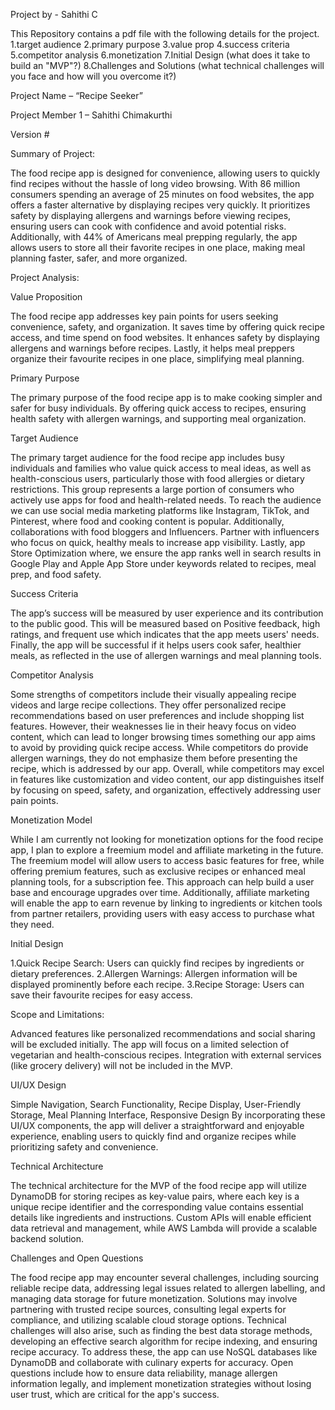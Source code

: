 Project by - Sahithi C

This Repository contains a pdf file with the following details for the project.
1.target audience
2.primary purpose
3.value prop
4.success criteria
5.competitor analysis
6.monetization
7.Initial Design (what does it take to build an "MVP"?)
8.Challenges and Solutions (what technical challenges will you face and how will you overcome it?)

Project Name – “Recipe Seeker”

Project Member 1 – Sahithi Chimakurthi

Version #

Summary of Project:

The food recipe app is designed for convenience, allowing users to quickly find recipes without the hassle of long video browsing. With 86 million consumers spending an average of 25 minutes on food websites, the app offers a faster alternative by displaying recipes very quickly. It prioritizes safety by displaying allergens and warnings before viewing recipes, ensuring users can cook with confidence and avoid potential risks. Additionally, with 44% of Americans meal prepping regularly, the app allows users to store all their favorite recipes in one place, making meal planning faster, safer, and more organized.


Project Analysis:

Value Proposition

The food recipe app addresses key pain points for users seeking convenience, safety, and organization. It saves time by offering quick recipe access, and time spend on food websites. It enhances safety by displaying allergens and warnings before recipes. Lastly, it helps meal preppers organize their favourite recipes in one place, simplifying meal planning.

Primary Purpose

The primary purpose of the food recipe app is to make cooking simpler and safer for busy individuals. By offering quick access to recipes, ensuring health safety with allergen warnings, and supporting meal organization.

Target Audience

The primary target audience for the food recipe app includes busy individuals and families who value quick access to meal ideas, as well as health-conscious users, particularly those with food allergies or dietary restrictions. This group represents a large portion of consumers who actively use apps for food and health-related needs.
To reach the audience we can use social media marketing platforms like Instagram, TikTok, and Pinterest, where food and cooking content is popular.
Additionally, collaborations with food bloggers and Influencers. Partner with influencers who focus on quick, healthy meals to increase app visibility. Lastly, app Store Optimization where, we ensure the app ranks well in search results in Google Play and Apple App Store under keywords related to recipes, meal prep, and food safety. 

Success Criteria

The app’s success will be measured by user experience and its contribution to the public good. This will be measured based on Positive feedback, high ratings, and frequent use which indicates that the app meets users' needs. Finally, the app will be successful if it helps users cook safer, healthier meals, as reflected in the use of allergen warnings and meal planning tools.

Competitor Analysis

Some strengths of competitors include their visually appealing recipe videos and large recipe collections. They offer personalized recipe recommendations based on user preferences and include shopping list features. However, their weaknesses lie in their heavy focus on video content, which can lead to longer browsing times something our app aims to avoid by providing quick recipe access. While competitors do provide allergen warnings, they do not emphasize them before presenting the recipe, which is addressed by our app. Overall, while competitors may excel in features like customization and video content, our app distinguishes itself by focusing on speed, safety, and organization, effectively addressing user pain points.

Monetization Model

While I am currently not looking for monetization options for the food recipe app, I plan to explore a freemium model and affiliate marketing in the future. The freemium model will allow users to access basic features for free, while offering premium features, such as exclusive recipes or enhanced meal planning tools, for a subscription fee. This approach can help build a user base and encourage upgrades over time.
Additionally, affiliate marketing will enable the app to earn revenue by linking to ingredients or kitchen tools from partner retailers, providing users with easy access to purchase what they need.

Initial Design

1.Quick Recipe Search: Users can quickly find recipes by ingredients or dietary preferences.
2.Allergen Warnings: Allergen information will be displayed prominently before each recipe.
3.Recipe Storage: Users can save their favourite recipes for easy access.

Scope and Limitations:

Advanced features like personalized recommendations and social sharing will be excluded initially. The app will focus on a limited selection of vegetarian and health-conscious recipes. Integration with external services (like grocery delivery) will not be included in the MVP.

UI/UX Design

Simple Navigation, Search Functionality, Recipe Display, User-Friendly Storage, Meal Planning Interface, Responsive Design
By incorporating these UI/UX components, the app will deliver a straightforward and enjoyable experience, enabling users to quickly find and organize recipes while prioritizing safety and convenience.

Technical Architecture

The technical architecture for the MVP of the food recipe app will utilize DynamoDB for storing recipes as key-value pairs, where each key is a unique recipe identifier and the corresponding value contains essential details like ingredients and instructions. Custom APIs will enable efficient data retrieval and management, while AWS Lambda will provide a scalable backend solution. 

Challenges and Open Questions

The food recipe app may encounter several challenges, including sourcing reliable recipe data, addressing legal issues related to allergen labelling, and managing data storage for future monetization. Solutions may involve partnering with trusted recipe sources, consulting legal experts for compliance, and utilizing scalable cloud storage options. Technical challenges will also arise, such as finding the best data storage methods, developing an effective search algorithm for recipe indexing, and ensuring recipe accuracy. To address these, the app can use NoSQL databases like DynamoDB and collaborate with culinary experts for accuracy. Open questions include how to ensure data reliability, manage allergen information legally, and implement monetization strategies without losing user trust, which are critical for the app's success.
